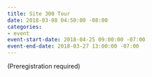 ```yaml
---
title: Site 300 Tour
date: 2018-03-08 04:50:00 -08:00
categories:
- event
event-start-date: 2018-04-25 09:00:00 -07:00
event-end-date: 2018-03-27 13:00:00 -07:00
---
```


(Preregistration required)